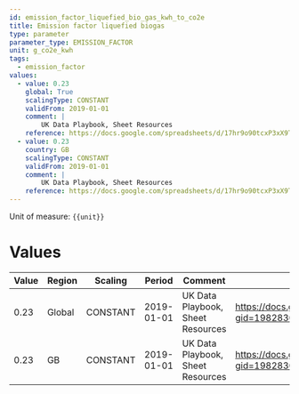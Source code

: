 ```yaml
---
id: emission_factor_liquefied_bio_gas_kwh_to_co2e
title: Emission factor liquefied biogas
type: parameter
parameter_type: EMISSION_FACTOR
unit: g_co2e_kwh
tags:
  - emission_factor
values:
  - value: 0.23
    global: True
    scalingType: CONSTANT
    validFrom: 2019-01-01
    comment: |
        UK Data Playbook, Sheet Resources
    reference: https://docs.google.com/spreadsheets/d/17hr9o90tcxP3xX9T000uWcXSrzm5b5D3UfPwcq7LzgA/edit?gid=1982830832#gid=1982830832
  - value: 0.23
    country: GB
    scalingType: CONSTANT
    validFrom: 2019-01-01
    comment: |
        UK Data Playbook, Sheet Resources
    reference: https://docs.google.com/spreadsheets/d/17hr9o90tcxP3xX9T000uWcXSrzm5b5D3UfPwcq7LzgA/edit?gid=1982830832#gid=1982830832
---
```



Unit of measure: `{{unit}}`


# Values


| Value | Region | Scaling | Period | Comment | Reference |
|-------|--------|---------|--------|---------|-----------|
| 0.23 | Global | CONSTANT | 2019-01-01 | UK Data Playbook, Sheet Resources | https://docs.google.com/spreadsheets/d/17hr9o90tcxP3xX9T000uWcXSrzm5b5D3UfPwcq7LzgA/edit?gid=1982830832#gid=1982830832 |
| 0.23 | GB | CONSTANT | 2019-01-01 | UK Data Playbook, Sheet Resources | https://docs.google.com/spreadsheets/d/17hr9o90tcxP3xX9T000uWcXSrzm5b5D3UfPwcq7LzgA/edit?gid=1982830832#gid=1982830832 |


